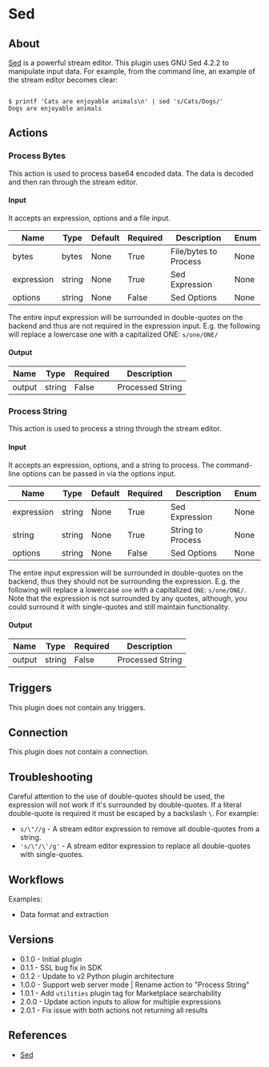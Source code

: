 
# Sed

## About

[Sed](https://www.gnu.org/software/sed/manual/sed.html) is a powerful stream editor. This plugin uses GNU Sed 4.2.2 to manipulate input data.
For example, from the command line, an example of the stream editor becomes clear:

```

$ printf 'Cats are enjoyable animals\n' | sed 's/Cats/Dogs/'
Dogs are enjoyable animals

```

## Actions

### Process Bytes

This action is used to process base64 encoded data. The data is decoded and then ran through the stream editor.

#### Input

It accepts an expression, options and a file input.

|Name|Type|Default|Required|Description|Enum|
|----|----|-------|--------|-----------|----|
|bytes|bytes|None|True|File/bytes to Process|None|
|expression|string|None|True|Sed Expression|None|
|options|string|None|False|Sed Options|None|

The entire input expression will be surrounded in double-quotes on the backend and thus are not required in the expression input.
E.g. the following will replace a lowercase one with a capitalized ONE: `s/one/ONE/`

#### Output

|Name|Type|Required|Description|
|----|----|--------|-----------|
|output|string|False|Processed String|

### Process String

This action is used to process a string through the stream editor.

#### Input

It accepts an expression, options, and a string to process. The command-line options can be passed in via the options input.

|Name|Type|Default|Required|Description|Enum|
|----|----|-------|--------|-----------|----|
|expression|string|None|True|Sed Expression|None|
|string|string|None|True|String to Process|None|
|options|string|None|False|Sed Options|None|

The entire input expression will be surrounded in double-quotes on the backend, thus they should not be surrounding the expression.
E.g. the following will replace a lowercase `one` with a capitalized `ONE`: `s/one/ONE/`. Note that the expression is not surrounded
by any quotes, although, you could surround it with single-quotes and still maintain functionality.

#### Output

|Name|Type|Required|Description|
|----|----|--------|-----------|
|output|string|False|Processed String|

## Triggers

This plugin does not contain any triggers.

## Connection

This plugin does not contain a connection.

## Troubleshooting

Careful attention to the use of double-quotes should be used, the expression will not work if it's surrounded by double-quotes.
If a literal double-quote is required it must be escaped by a backslash `\`. For example:

* `s/\"//g` - A stream editor expression to remove all double-quotes from a string.
* `'s/\"/\'/g'` - A stream editor expression to replace all double-quotes with single-quotes.

## Workflows

Examples:

* Data format and extraction

## Versions

* 0.1.0 - Initial plugin
* 0.1.1 - SSL bug fix in SDK
* 0.1.2 - Update to v2 Python plugin architecture
* 1.0.0 - Support web server mode | Rename action to "Process String"
* 1.0.1 - Add `utilities` plugin tag for Marketplace searchability
* 2.0.0 - Update action inputs to allow for multiple expressions
* 2.0.1 - Fix issue with both actions not returning all results

## References

* [Sed](https://www.gnu.org/software/sed/manual/sed.html)
